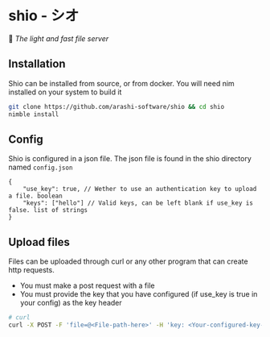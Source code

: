 # shio - シオ
👑 *The light and fast file server* 

## Installation
Shio can be installed from source, or from docker. You will need nim installed on your system to build it
```sh
git clone https://github.com/arashi-software/shio && cd shio
nimble install
```

## Config
Shio is configured in a json file. The json file is found in the shio directory named `config.json`
```json5
{
    "use_key": true, // Wether to use an authentication key to upload a file. boolean
    "keys": ["hello"] // Valid keys, can be left blank if use_key is false. list of strings
}
```

## Upload files
Files can be uploaded through curl or any other program that can create http requests.
- You must make a post request with a file
- You must provide the key that you have configured (if use_key is true in your config) as the key header
```sh
# curl
curl -X POST -F 'file=@<File-path-here>' -H 'key: <Your-configured-key-here>' <shio-url>
```
